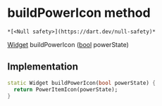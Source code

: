


# buildPowerIcon method




    *[<Null safety>](https://dart.dev/null-safety)*




[Widget](https://api.flutter.dev/flutter/widgets/Widget-class.html) buildPowerIcon
([bool](https://api.flutter.dev/flutter/dart-core/bool-class.html) powerState)








## Implementation

```dart
static Widget buildPowerIcon(bool powerState) {
  return PowerItemIcon(powerState);
}
```







